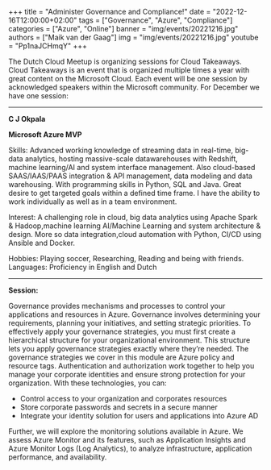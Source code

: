 +++
title = "Administer Governance and Compliance!"
date = "2022-12-16T12:00:00+02:00"
tags = ["Governance", "Azure", "Compliance"]
categories = ["Azure", "Online"]
banner = "img/events/20221216.jpg"
authors = ["Maik van der Gaag"]
img = "img/events/20221216.jpg"
youtube = "Pp1naJCHmqY"
+++

The Dutch Cloud Meetup is organizing sessions for Cloud Takeaways. Cloud Takeaways is an event that is organized multiple times a year with great content on the Microsoft Cloud.
Each event will be one session by acknowledged speakers within the Microsoft community. For December we have one session:

---

**C J Okpala**

**Microsoft Azure MVP**

Skills: Advanced working knowledge of streaming data in real-time, big-data analytics, hosting massive-scale datawarehouses with Redshift, machine learning/AI and system interface management. Also cloud-based SAAS/IAAS/PAAS integration & API management, data modeling and data warehousing. With programming skills in Python, SQL and Java. 
Great desire to get targeted goals within a defined time frame. I have the ability to work individually as well as in a team environment.

Interest: A challenging role in cloud, big data analytics using Apache Spark & Hadoop,machine learning AI/Machine Learning and system architecture & design. More so data integration,cloud automation with Python, CI/CD using Ansible and Docker.

Hobbies: Playing soccer, Researching, Reading and being with friends.
Languages: Proficiency in English and Dutch

---

**Session:**

Governance provides mechanisms and processes to control your applications and resources in Azure. Governance involves determining your requirements, planning your initiatives, and setting strategic priorities.
To effectively apply your governance strategies, you must first create a hierarchical structure for your organizational environment. This structure lets you apply governance strategies exactly where they’re needed. The governance strategies we cover in this module are Azure policy and resource tags.
Authentication and authorization work together to help you manage your corporate identities and ensure strong protection for your organization. With these technologies, you can:
- Control access to your organization and corporates resources
- Store corporate passwords and secrets in a secure manner
- Integrate your identity solution for users and applications into Azure AD

Further, we will explore the monitoring solutions available in Azure. We assess Azure Monitor and its features, such as Application Insights and Azure Monitor Logs (Log Analytics), to analyze infrastructure, application performance, and availability.